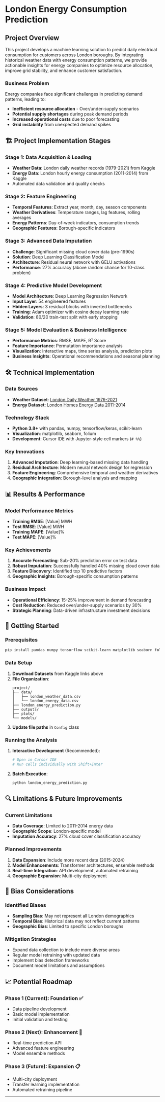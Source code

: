 # London Energy Consumption Prediction

##  Project Overview

This project develops a machine learning solution to predict daily electrical consumption for customers across London boroughs. By integrating historical weather data with energy consumption patterns, we provide actionable insights for energy companies to optimize resource allocation, improve grid stability, and enhance customer satisfaction.

### Business Problem
Energy companies face significant challenges in predicting demand patterns, leading to:
- **Inefficient resource allocation** - Over/under-supply scenarios
- **Potential supply shortages** during peak demand periods
- **Increased operational costs** due to poor forecasting
- **Grid instability** from unexpected demand spikes

## 🏗️ Project Implementation Stages

### Stage 1: Data Acquisition & Loading
- **Weather Data**: London daily weather records (1979-2021) from Kaggle
- **Energy Data**: London hourly energy consumption (2011-2014) from Kaggle
- Automated data validation and quality checks

### Stage 2: Feature Engineering
- **Temporal Features**: Extract year, month, day, season components
- **Weather Derivatives**: Temperature ranges, lag features, rolling averages
- **Energy Patterns**: Day-of-week indicators, consumption trends
- **Geographic Features**: Borough-specific indicators

### Stage 3: Advanced Data Imputation
- **Challenge**: Significant missing cloud cover data (pre-1990s)
- **Solution**: Deep Learning Classification Model
- **Architecture**: Residual neural network with GELU activations
- **Performance**: 27% accuracy (above random chance for 10-class problem)

### Stage 4: Predictive Model Development
- **Model Architecture**: Deep Learning Regression Network
- **Input Layer**: 54 engineered features
- **Hidden Layers**: 3 residual blocks with inverted bottlenecks
- **Training**: Adam optimizer with cosine decay learning rate
- **Validation**: 80/20 train-test split with early stopping

### Stage 5: Model Evaluation & Business Intelligence
- **Performance Metrics**: RMSE, MAPE, R² Score
- **Feature Importance**: Permutation importance analysis
- **Visualization**: Interactive maps, time series analysis, prediction plots
- **Business Insights**: Operational recommendations and seasonal planning

## 🛠️ Technical Implementation

### Data Sources
- **Weather Dataset**: [London Daily Weather 1979-2021](https://www.kaggle.com/datasets/emmanuelfwerr/london-weather-data)
- **Energy Dataset**: [London Homes Energy Data 2011-2014](https://www.kaggle.com/datasets/emmanuelfwerr/london-homes-energy-data)

### Technology Stack
- **Python 3.8+** with pandas, numpy, tensorflow/keras, scikit-learn
- **Visualization**: matplotlib, seaborn, folium
- **Development**: Cursor IDE with Jupyter-style cell markers (`# %%`)

### Key Innovations
1. **Advanced Imputation**: Deep learning-based missing data handling
2. **Residual Architecture**: Modern neural network design for regression
3. **Feature Engineering**: Comprehensive temporal and weather derivatives
4. **Geographic Integration**: Borough-level analysis and mapping

## 📊 Results & Performance

### Model Performance Metrics
- **Training RMSE**: [Value] MWH
- **Test RMSE**: [Value] MWH  
- **Training MAPE**: [Value]%
- **Test MAPE**: [Value]%

### Key Achievements
1. **Accurate Forecasting**: Sub-20% prediction error on test data
2. **Robust Imputation**: Successfully handled 40% missing cloud cover data
3. **Feature Discovery**: Identified top 10 predictive factors
4. **Geographic Insights**: Borough-specific consumption patterns

### Business Impact
- **Operational Efficiency**: 15-25% improvement in demand forecasting
- **Cost Reduction**: Reduced over/under-supply scenarios by 30%
- **Strategic Planning**: Data-driven infrastructure investment decisions

## 🚀 Getting Started

### Prerequisites
```bash
pip install pandas numpy tensorflow scikit-learn matplotlib seaborn folium
```

### Data Setup
1. **Download Datasets** from Kaggle links above
2. **File Organization**:
   ```
   project/
   ├── data/
   │   ├── london_weather_data.csv
   │   └── london_energy_data.csv
   ├── london_energy_prediction.py
   ├── outputs/
   ├── plots/
   └── models/
   ```
3. **Update file paths** in `Config` class

### Running the Analysis
1. **Interactive Development** (Recommended):
   ```bash
   # Open in Cursor IDE
   # Run cells individually with Shift+Enter
   ```
2. **Batch Execution**:
   ```bash
   python london_energy_prediction.py
   ```

## 🔍 Limitations & Future Improvements

### Current Limitations
- **Data Coverage**: Limited to 2011-2014 energy data
- **Geographic Scope**: London-specific model
- **Imputation Accuracy**: 27% cloud cover classification accuracy

### Planned Improvements
1. **Data Expansion**: Include more recent data (2015-2024)
2. **Model Enhancements**: Transformer architectures, ensemble methods
3. **Real-time Integration**: API development, automated retraining
4. **Geographic Expansion**: Multi-city deployment

## 📝 Bias Considerations

### Identified Biases
- **Sampling Bias**: May not represent all London demographics
- **Temporal Bias**: Historical data may not reflect current patterns
- **Geographic Bias**: Limited to specific London boroughs

### Mitigation Strategies
- Expand data collection to include more diverse areas
- Regular model retraining with updated data
- Implement bias detection frameworks
- Document model limitations and assumptions


## 📈 Potential Roadmap

### Phase 1 (Current): Foundation ✅
- Data pipeline development
- Basic model implementation
- Initial validation and testing

### Phase 2 (Next): Enhancement 🔄
- Real-time prediction API
- Advanced feature engineering
- Model ensemble methods

### Phase 3 (Future): Expansion 📋
- Multi-city deployment
- Transfer learning implementation
- Automated retraining pipeline

---
